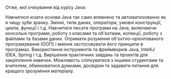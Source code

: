 Отже, мої очікування від курсу Java:

Навчитися юзати основи Java так само впевнено та автоматизованно як я чищу зуби зранку. Змінні, типи даних, оператори, умовні конструкції, цикли, функції і т.д.
Навчитися писати програми на Java, включаючи консольні програми, роботу з класами та об'єктами, колекції, роботу з файлами та базами даних.
Отримати розуміння об'єктно-орієнтованого програмування (ООП) і вміння застосовувати його принципи в програмах.
Використання інструментів та фреймворків Java, IntelliJ IDEA, Spring і т.д.
Вирішення практичних завдань та проектів для закріплення навичок.
Можливість спілкуватися з іншими студентами та вчителем, обмінюватися думками, досвідом та задавати питання для кращого зрозуміння матеріалу.
